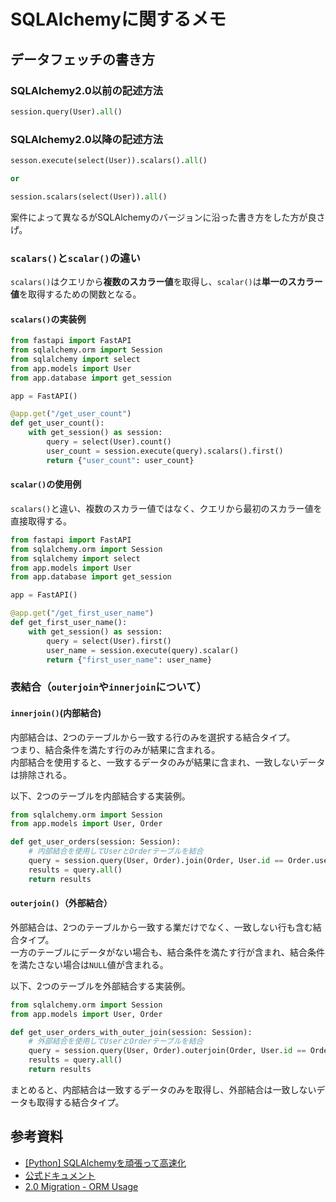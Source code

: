 # SQLAlchemyに関するメモ

## データフェッチの書き方
### SQLAlchemy2.0以前の記述方法

```python
session.query(User).all()
```

### SQLAlchemy2.0以降の記述方法
```python
sesson.execute(select(User)).scalars().all()

or

session.scalars(select(User)).all()
```
案件によって異なるがSQLAlchemyのバージョンに沿った書き方をした方が良さげ。<br />


### `scalars()`と`scalar()`の違い
`scalars()`はクエリから**複数のスカラー値**を取得し、`scalar()`は**単一のスカラー値**を取得するための関数となる。<br />
#### `scalars()`の実装例
```python
from fastapi import FastAPI
from sqlalchemy.orm import Session
from sqlalchemy import select
from app.models import User
from app.database import get_session

app = FastAPI()

@app.get("/get_user_count")
def get_user_count():
    with get_session() as session:
        query = select(User).count()
        user_count = session.execute(query).scalars().first()
        return {"user_count": user_count}

```

#### `scalar()`の使用例

`scalars()`と違い、複数のスカラー値ではなく、クエリから最初のスカラー値を直接取得する。<br />

```python
from fastapi import FastAPI
from sqlalchemy.orm import Session
from sqlalchemy import select
from app.models import User
from app.database import get_session

app = FastAPI()

@app.get("/get_first_user_name")
def get_first_user_name():
    with get_session() as session:
        query = select(User).first()
        user_name = session.execute(query).scalar()
        return {"first_user_name": user_name}

```


### 表結合（`outerjoin`や`innerjoin`について）

#### `innerjoin()`(内部結合)

内部結合は、2つのテーブルから一致する行のみを選択する結合タイプ。<br />
つまり、結合条件を満たす行のみが結果に含まれる。<br />
内部結合を使用すると、一致するデータのみが結果に含まれ、一致しないデータは排除される。<br />

以下、2つのテーブルを内部結合する実装例。<br />

```python
from sqlalchemy.orm import Session
from app.models import User, Order

def get_user_orders(session: Session):
    # 内部結合を使用してUserとOrderテーブルを結合
    query = session.query(User, Order).join(Order, User.id == Order.user_id)
    results = query.all()
    return results

```

#### `outerjoin()`（外部結合）

外部結合は、2つのテーブルから一致する業だけでなく、一致しない行も含む結合タイプ。<br />
一方のテーブルにデータがない場合も、結合条件を満たす行が含まれ、結合条件を満たさない場合は`NULL`値が含まれる。<br />

以下、2つのテーブルを外部結合する実装例。<br />


```python
from sqlalchemy.orm import Session
from app.models import User, Order

def get_user_orders_with_outer_join(session: Session):
    # 外部結合を使用してUserとOrderテーブルを結合
    query = session.query(User, Order).outerjoin(Order, User.id == Order.user_id)
    results = query.all()
    return results


```

まとめると、内部結合は一致するデータのみを取得し、外部結合は一致しないデータも取得する結合タイプ。<br />


## 参考資料
- [[Python] SQLAlchemyを頑張って高速化](https://qiita.com/yukiB/items/d6a70da802cb5731dc01)
- [公式ドキュメント](https://www.sqlalchemy.org/)
- [2.0 Migration - ORM Usage](https://docs.sqlalchemy.org/en/20/changelog/migration_20.html#migration-20-query-usage)
